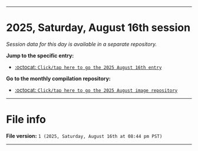 
***

# 2025, Saturday, August 16th session

_Session data for this day is available in a separate repository._

**Jump to the specific entry:**

- [:octocat: `Click/tap here to go the 2025 August 16th entry`](https://github.com/seanpm2001/SeansLifeArchive_Images_MotorWorld_CarFactory_Y2025_V8/tree/SeansLifeArchive_Images_MotorWorld_CarFactory_Y2025_V8_Main-dev/2025/08_August/16/)

**Go to the monthly compilation repository:**

- [:octocat: `Click/tap here to go the 2025 August image repository`](https://github.com/seanpm2001/SeansLifeArchive_Images_MotorWorld_CarFactory_Y2025_V8/)

***

# File info

**File version:** `1 (2025, Saturday, August 16th at 08:44 pm PST)`

***
